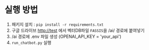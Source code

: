 # 실행 방법

1. 패키지 설치 : `pip install -r requirements.txt`
2. 구글 드라이브 <http://test>  에서 벡터DB파일 `FASSIS`을  /ai/ 경로에 붙여넣기
3. /ai 경로에 .env 파일 생성 (OPENAI_API_KEY = 'your_api')
4. `run_chatbot.py` 실행
